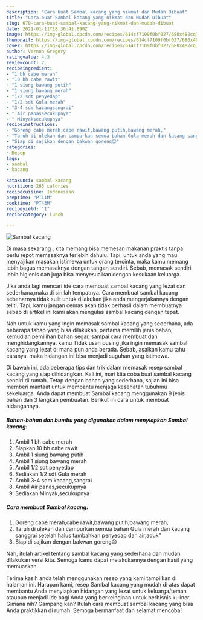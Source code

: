 ```yaml
---
description: "Cara buat Sambal kacang yang nikmat dan Mudah Dibuat"
title: "Cara buat Sambal kacang yang nikmat dan Mudah Dibuat"
slug: 670-cara-buat-sambal-kacang-yang-nikmat-dan-mudah-dibuat
date: 2021-01-11T18:36:41.890Z
image: https://img-global.cpcdn.com/recipes/614cf7109f0bf027/680x482cq70/sambal-kacang-foto-resep-utama.jpg
thumbnail: https://img-global.cpcdn.com/recipes/614cf7109f0bf027/680x482cq70/sambal-kacang-foto-resep-utama.jpg
cover: https://img-global.cpcdn.com/recipes/614cf7109f0bf027/680x482cq70/sambal-kacang-foto-resep-utama.jpg
author: Vernon Gregory
ratingvalue: 4.3
reviewcount: 7
recipeingredient:
- "1 bh cabe merah"
- "10 bh cabe rawit"
- "1 siung bawang putih"
- "1 siung bawang merah"
- "1/2 sdt penyedap"
- "1/2 sdt Gula merah"
- "3-4 sdm kacangsangrai"
- " Air panassecukupnya"
- " Minyaksecukupnya"
recipeinstructions:
- "Goreng cabe merah,cabe rawit,bawang putih,bawang merah,"
- "Taruh di ulekan dan campurkan semua bahan Gula merah dan kacang sanggrai setelah halus tambahkan penyedap dan air,aduk&#34;"
- "Siap di sajikan dengan bakwan goreng😊"
categories:
- Resep
tags:
- sambal
- kacang

katakunci: sambal kacang 
nutrition: 263 calories
recipecuisine: Indonesian
preptime: "PT11M"
cooktime: "PT43M"
recipeyield: "1"
recipecategory: Lunch

---
```



![Sambal kacang](https://img-global.cpcdn.com/recipes/614cf7109f0bf027/680x482cq70/sambal-kacang-foto-resep-utama.jpg)

Di masa  sekarang , kita memang bisa memesan makanan praktis tanpa perlu repot memasaknya terlebih dahulu. Tapi, untuk anda yang mau menyajikan masakan istimewa untuk orang tercinta, maka kamu memang lebih bagus memasaknya dengan tangan sendiri. Sebab, memasak sendiri lebih higienis dan juga bisa menyesuaikan dengan kesukaan keluarga.

Jika anda lagi mencari ide cara membuat sambal kacang yang lezat dan sederhana,maka di sinilah tempatnya. Cara membuat sambal kacang  sebenarnya tidak sulit untuk dilakukan jika anda mengerjakannya dengan teliti. Tapi, kamu jangan cemas akan tidak berhasil dalam membuatnya 
sebab di artikel ini kami akan mengulas sambal kacang dengan tepat.  



Nah untuk kamu yang ingin memasak sambal kacang yang sederhana, ada beberapa tahap yang bisa dilakukan, pertama memilih jenis bahan, kemudian pemilihan bahan segar, sampai cara membuat dan menghidangkannya. kamu Tidak usah pusing jika ingin memasak sambal kacang yang lezat di mana pun anda berada. Sebab, asalkan kamu  tahu caranya, maka hidangan ini bisa menjadi suguhan yang istimewa.

Di bawah ini, ada beberapa tips dan trik dalam memasak resep sambal kacang yang siap dihidangkan. Kali ini, mari kita coba buat sambal kacang sendiri di rumah. Tetap dengan bahan yang sederhana, sajian ini bisa memberi manfaat untuk membantu menjaga kesehatan tubuhmu sekeluarga. Anda dapat membuat Sambal kacang menggunakan 9 jenis bahan dan 3 langkah pembuatan. Berikut ini cara untuk membuat hidangannya.

<!--inarticleads1-->

##### Bahan-bahan dan bumbu yang digunakan dalam menyiapkan Sambal kacang:

1. Ambil 1 bh cabe merah
1. Siapkan 10 bh cabe rawit
1. Ambil 1 siung bawang putih
1. Ambil 1 siung bawang merah
1. Ambil 1/2 sdt penyedap
1. Sediakan 1/2 sdt Gula merah
1. Ambil 3-4 sdm kacang,sangrai
1. Ambil  Air panas,secukupnya
1. Sediakan  Minyak,secukupnya




<!--inarticleads2-->

##### Cara membuat Sambal kacang:

1. Goreng cabe merah,cabe rawit,bawang putih,bawang merah,
1. Taruh di ulekan dan campurkan semua bahan Gula merah dan kacang sanggrai setelah halus tambahkan penyedap dan air,aduk&#34;
1. Siap di sajikan dengan bakwan goreng😊




Nah, itulah artikel tentang  sambal kacang  yang sederhana dan mudah dilakukan versi kita. Semoga kamu dapat melakukannya dengan hasil yang memuaskan. 

Terima kasih anda telah menggunakan resep yang kami tampilkan di halaman ini. Harapan kami, resep  Sambal kacang yang mudah di atas dapat membantu Anda menyiapkan hidangan yang lezat untuk keluarga/teman ataupun menjadi ide bagi Anda yang berkeinginan untuk berbisnis kuliner. Gimana nih? Gampang kan? Itulah cara membuat sambal kacang yang bisa Anda praktikkan di rumah. Semoga bermanfaat dan selamat mencoba!

